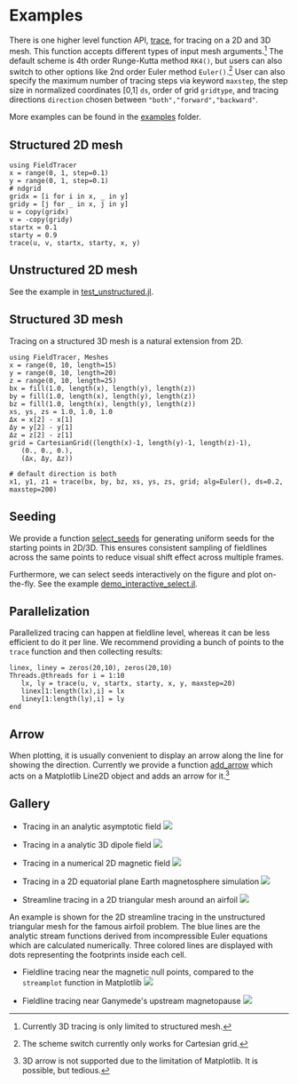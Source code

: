 # Examples

There is one higher level function API, [trace](https://henry2004y.github.io/FieldTracer.jl/dev/internal/#FieldTracer.trace-Tuple), for tracing on a 2D and 3D mesh.
This function accepts different types of input mesh arguments.[^1]
The default scheme is 4th order Runge-Kutta method `RK4()`, but users can also switch to other options like 2nd order Euler method `Euler()`.[^2]
User can also specify the maximum number of tracing steps via keyword `maxstep`, the step size in normalized coordinates [0,1] `ds`, order of grid `gridtype`, and tracing directions `direction` chosen between `"both","forward","backward"`.

More examples can be found in the [examples](https://github.com/henry2004y/FieldTracer.jl/tree/master/src/examples) folder.

[^1]: Currently 3D tracing is only limited to structured mesh.
[^2]: The scheme switch currently only works for Cartesian grid.

## Structured 2D mesh

```
using FieldTracer
x = range(0, 1, step=0.1)
y = range(0, 1, step=0.1)
# ndgrid
gridx = [i for i in x, _ in y]
gridy = [j for _ in x, j in y]
u = copy(gridx)
v = -copy(gridy)
startx = 0.1
starty = 0.9
trace(u, v, startx, starty, x, y)
```

## Unstructured 2D mesh

See the example in [test_unstructured.jl](https://github.com/henry2004y/FieldTracer.jl/tree/master/test/test_unstructured.jl).

## Structured 3D mesh

Tracing on a structured 3D mesh is a natural extension from 2D.
```
using FieldTracer, Meshes
x = range(0, 10, length=15)
y = range(0, 10, length=20)
z = range(0, 10, length=25)
bx = fill(1.0, length(x), length(y), length(z))
by = fill(1.0, length(x), length(y), length(z))
bz = fill(1.0, length(x), length(y), length(z))
xs, ys, zs = 1.0, 1.0, 1.0
Δx = x[2] - x[1]
Δy = y[2] - y[1]
Δz = z[2] - z[1]
grid = CartesianGrid((length(x)-1, length(y)-1, length(z)-1),
   (0., 0., 0.),
   (Δx, Δy, Δz))

# default direction is both
x1, y1, z1 = trace(bx, by, bz, xs, ys, zs, grid; alg=Euler(), ds=0.2, maxstep=200)
```

## Seeding

We provide a function [select_seeds](https://henry2004y.github.io/FieldTracer.jl/dev/internal/#FieldTracer.select_seeds-Tuple{Any,%20Any}) for generating uniform seeds for the starting points in 2D/3D.
This ensures consistent sampling of fieldlines across the same points to reduce visual shift effect across multiple frames.

Furthermore, we can select seeds interactively on the figure and plot on-the-fly. See the example [demo\_interactive\_select.jl](https://github.com/henry2004y/FieldTracer.jl/tree/master/examples/demo_interactive_select.jl).

## Parallelization

Parallelized tracing can happen at fieldline level, whereas it can be less efficient to do it per line. We recommend providing a bunch of points to the `trace` function and then collecting results:
```
linex, liney = zeros(20,10), zeros(20,10)
Threads.@threads for i = 1:10
   lx, ly = trace(u, v, startx, starty, x, y, maxstep=20)
   linex[1:length(lx),i] = lx
   liney[1:length(ly),i] = ly
end
```

## Arrow

When plotting, it is usually convenient to display an arrow along the line for showing the direction.
Currently we provide a function [add_arrow](https://henry2004y.github.io/FieldTracer.jl/dev/internal/#FieldTracer.add_arrow) which acts on a Matplotlib Line2D object and adds an arrow for it.[^3]

[^3]: 3D arrow is not supported due to the limitation of Matplotlib. It is possible, but tedious.

## Gallery

* Tracing in an analytic asymptotic field
![](../figures/trace_asymptote.png)

* Tracing in a analytic 3D dipole field
![](../figures/trace_dipole.png)

* Tracing in a numerical 2D magnetic field
![](../figures/BxBz_y0cut.png)

* Tracing in a 2D equatorial plane Earth magnetosphere simulation
![](../figures/trace_streamline_2Dmagnetosphere.png)

* Streamline tracing in a 2D triangular mesh around an airfoil
![](../figures/trace_streamline_2Dunstructured.png)

An example is shown for the 2D streamline tracing in the unstructured triangular mesh for the famous airfoil problem. The blue lines are the analytic stream functions derived from incompressible Euler equations which are calculated numerically. Three colored lines are displayed with dots representing the footprints inside each cell.

* Fieldline tracing near the magnetic null points, compared to the `streamplot` function in Matplotlib
![](../figures/x_o_point.png)

* Fieldline tracing near Ganymede's upstream magnetopause
![](../figures/trace_magnetopause_ganymede.png)
